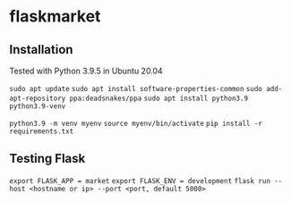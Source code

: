 # flaskmarket

## Installation

Tested with Python 3.9.5 in Ubuntu 20.04

`sudo apt update`
`sudo apt install software-properties-common`
`sudo add-apt-repository ppa:deadsnakes/ppa`
`sudo apt install python3.9 python3.9-venv`

`python3.9 -m venv myenv`
`source myenv/bin/activate`
`pip install -r requirements.txt`


## Testing Flask

`export FLASK_APP = market`
`export FLASK_ENV = development`
`flask run --host <hostname or ip> --port <port, default 5000>`
